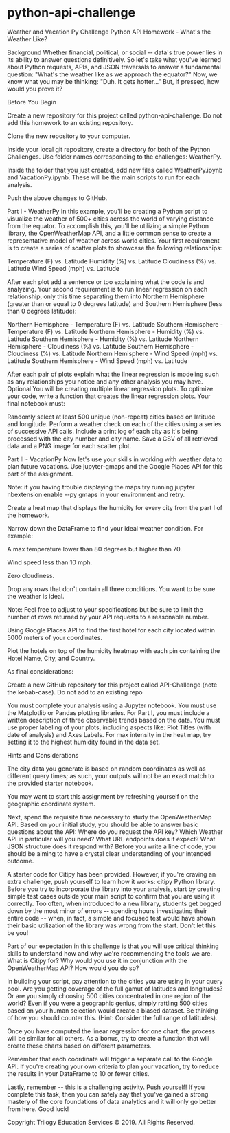 # python-api-challenge
Weather and Vacation Py Challenge
 Python API Homework - What's the Weather Like?

 Background
 Whether financial, political, or social -- data's true power lies in its ability to answer questions definitively. So let's take what you've learned about Python requests, APIs, and JSON traversals to answer a fundamental question: "What's the weather like as we approach the equator?"
 Now, we know what you may be thinking: "Duh. It gets hotter..."
 But, if pressed, how would you prove it?


 Before You Begin


 Create a new repository for this project called python-api-challenge. Do not add this homework to an existing repository.


 Clone the new repository to your computer.


 Inside your local git repository, create a directory for both of the  Python Challenges. Use folder names corresponding to the challenges: WeatherPy.


 Inside the folder that you just created, add new files called WeatherPy.ipynb and VacationPy.ipynb. These will be the main scripts to run for each analysis.


 Push the above changes to GitHub.



 Part I - WeatherPy
 In this example, you'll be creating a Python script to visualize the weather of 500+ cities across the world of varying distance from the equator. To accomplish this, you'll be utilizing a simple Python library, the OpenWeatherMap API, and a little common sense to create a representative model of weather across world cities.
 Your first requirement is to create a series of scatter plots to showcase the following relationships:

 Temperature (F) vs. Latitude
 Humidity (%) vs. Latitude
 Cloudiness (%) vs. Latitude
 Wind Speed (mph) vs. Latitude

 After each plot add a sentence or too explaining what the code is and analyzing.
 Your second requirement is to run linear regression on each relationship, only this time separating them into Northern Hemisphere (greater than or equal to 0 degrees latitude) and Southern Hemisphere (less than 0 degrees latitude):

 Northern Hemisphere - Temperature (F) vs. Latitude
 Southern Hemisphere - Temperature (F) vs. Latitude
 Northern Hemisphere - Humidity (%) vs. Latitude
 Southern Hemisphere - Humidity (%) vs. Latitude
 Northern Hemisphere - Cloudiness (%) vs. Latitude
 Southern Hemisphere - Cloudiness (%) vs. Latitude
 Northern Hemisphere - Wind Speed (mph) vs. Latitude
 Southern Hemisphere - Wind Speed (mph) vs. Latitude

 After each pair of plots explain what the linear regression is modeling such as any relationships you notice and any other analysis you may have.
 Optional You will be creating multiple linear regression plots. To optimize your code, write a function that creates the linear regression plots.
 Your final notebook must:

 Randomly select at least 500 unique (non-repeat) cities based on latitude and longitude.
 Perform a weather check on each of the cities using a series of successive API calls.
 Include a print log of each city as it's being processed with the city number and city name.
 Save a CSV of all retrieved data and a PNG image for each scatter plot.


 Part II - VacationPy
 Now let's use your skills in working with weather data to plan future vacations. Use jupyter-gmaps and the Google Places API for this part of the assignment.


 Note: if you having trouble displaying the maps try running jupyter nbextension enable --py gmaps in your environment and retry.


 Create a heat map that displays the humidity for every city from the part I of the homework.



 Narrow down the DataFrame to find your ideal weather condition. For example:


 A max temperature lower than 80 degrees but higher than 70.


 Wind speed less than 10 mph.


 Zero cloudiness.


 Drop any rows that don't contain all three conditions. You want to be sure the weather is ideal.


 Note: Feel free to adjust to your specifications but be sure to limit the number of rows returned by your API requests to a reasonable number.




 Using Google Places API to find the first hotel for each city located within 5000 meters of your coordinates.


 Plot the hotels on top of the humidity heatmap with each pin containing the Hotel Name, City, and Country.



 As final considerations:

 Create a new GitHub repository for this project called API-Challenge (note the kebab-case). Do not add to an existing repo

 You must complete your analysis using a Jupyter notebook.
 You must use the Matplotlib or Pandas plotting libraries.
 For Part I, you must include a written description of three observable trends based on the data.
 You must use proper labeling of your plots, including aspects like: Plot Titles (with date of analysis) and Axes Labels.
 For max intensity in the heat map, try setting it to the highest humidity found in the data set.


 Hints and Considerations


 The city data you generate is based on random coordinates as well as different query times; as such, your outputs will not be an exact match to the provided starter notebook.


 You may want to start this assignment by refreshing yourself on the geographic coordinate system.


 Next, spend the requisite time necessary to study the OpenWeatherMap API. Based on your initial study, you should be able to answer  basic questions about the API: Where do you request the API key? Which Weather API in particular will you need? What URL endpoints does it expect? What JSON structure does it respond with? Before you write a line of code, you should be aiming to have a crystal clear understanding of your intended outcome.


 A starter code for Citipy has been provided. However, if you're craving an extra challenge, push yourself to learn how it works: citipy Python library. Before you try to incorporate the library into your analysis, start by creating simple test cases outside your main script to confirm that you are using it correctly. Too often, when introduced to a new library, students get bogged down by the most minor of errors -- spending hours investigating their entire code -- when, in fact, a simple and focused test would have shown their basic utilization of the library was wrong from the start. Don't let this be you!


 Part of our expectation in this challenge is that you will use critical thinking skills to understand how and why we're recommending the tools we are. What is Citipy for? Why would you use it in conjunction with the OpenWeatherMap API? How would you do so?


 In building your script, pay attention to the cities you are using in your query pool. Are you getting coverage of the full gamut of latitudes and longitudes? Or are you simply choosing 500 cities concentrated in one region of the world? Even if you were a geographic genius, simply rattling 500 cities based on your human selection would create a biased dataset. Be thinking of how you should counter this. (Hint: Consider the full range of latitudes).


 Once you have computed the linear regression for one chart, the process will be similar for all others. As a bonus, try to create a function that will create these charts based on different parameters.


 Remember that each coordinate will trigger a separate call to the Google API. If you're creating your own criteria to plan your vacation, try to reduce the results in your DataFrame to 10 or fewer cities.


 Lastly, remember -- this is a challenging activity. Push yourself! If you complete this task, then you can safely say that you've gained a strong mastery of the core foundations of data analytics and it will only go better from here. Good luck!



 Copyright
 Trilogy Education Services © 2019. All Rights Reserved.
